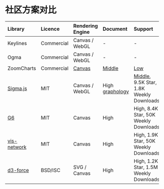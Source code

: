 # 社区方案对比
| Library | Licence | Rendering Engine | Document | Support |
| :----| :---- | :---- | :---- | :---- |
| Keylines | Commercial | Canvas / WebGL | - | - | - |
| Ogma | Commercial | Canvas / WebGL | - | - | - |
| ZoomCharts | Commercial | [Canvas](https://zoomcharts.com/en/blog/zoomcharts-at-devclub-iv-developing-a-javascript-sdk-presentation) | [Middle](https://zoomcharts.com/developers/en/introduction.html) | [Low](https://forum.zoomcharts.com/) |
| [Sigma.js](https://github.com/jacomyal/sigma.js) | MIT | Canvas / WebGL | High [graphology](https://graphology.github.io/) | [Middle](https://github.com/jacomyal/sigma.js), 9.5K Star, 1.8K Weekly Downloads |
| [G6](https://github.com/antvis/g6) | MIT | Canvas | High | High, 8.4K Star, 50K Weekly Downloads  |
| [vis-network](https://github.com/visjs/vis-network/) | MIT | Canvas | High | High, 1.9K Star, 50K Weekly Downloads |
| [d3-force](https://github.com/d3/d3-force) | BSD/ISC | SVG / Canvas | High | High, 1.2K Star, 1.5M Weekly Downloads |